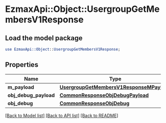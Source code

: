 # EzmaxApi::Object::UsergroupGetMembersV1Response

## Load the model package
```perl
use EzmaxApi::Object::UsergroupGetMembersV1Response;
```

## Properties
Name | Type | Description | Notes
------------ | ------------- | ------------- | -------------
**m_payload** | [**UsergroupGetMembersV1ResponseMPayload**](UsergroupGetMembersV1ResponseMPayload.md) |  | 
**obj_debug_payload** | [**CommonResponseObjDebugPayload**](CommonResponseObjDebugPayload.md) |  | [optional] 
**obj_debug** | [**CommonResponseObjDebug**](CommonResponseObjDebug.md) |  | [optional] 

[[Back to Model list]](../README.md#documentation-for-models) [[Back to API list]](../README.md#documentation-for-api-endpoints) [[Back to README]](../README.md)


